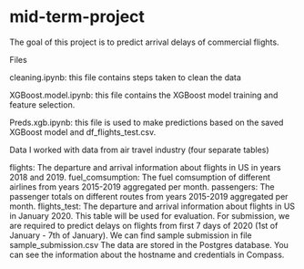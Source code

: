 # mid-term-project
The goal of this project is to predict arrival delays of commercial flights. 

Files

cleaning.ipynb: this file contains steps taken to clean the data

XGBoost.model.ipynb: this file contains the XGBoost model training and feature selection.

Preds.xgb.ipynb: this file is used to make predictions based on the saved XGBoost model and df_flights_test.csv.

Data
I worked with data from air travel industry (four separate tables)

flights: The departure and arrival information about flights in US in years 2018 and 2019.
fuel_comsumption: The fuel comsumption of different airlines from years 2015-2019 aggregated per month.
passengers: The passenger totals on different routes from years 2015-2019 aggregated per month.
flights_test: The departure and arrival information about flights in US in January 2020. This table will be used for evaluation. For submission, we are required to predict delays on flights from first 7 days of 2020 (1st of January - 7th of January). We can find sample submission in file sample_submission.csv
The data are stored in the Postgres database. You can see the information about the hostname and credentials in Compass.
